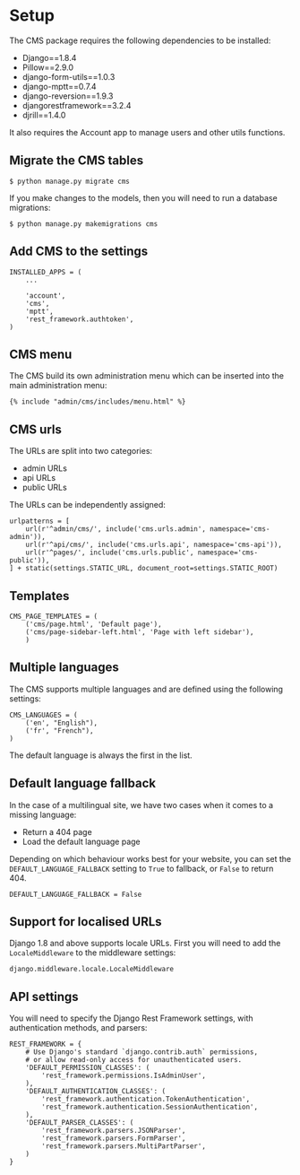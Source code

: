 Setup
=====

The CMS package requires the following dependencies to be installed:

- Django==1.8.4
- Pillow==2.9.0
- django-form-utils==1.0.3
- django-mptt==0.7.4
- django-reversion==1.9.3
- djangorestframework==3.2.4
- djrill==1.4.0

It also requires the Account app to manage users and other utils functions.

## Migrate the CMS tables

    $ python manage.py migrate cms

If you make changes to the models, then you will need to run a database 
migrations:
    
    $ python manage.py makemigrations cms

## Add CMS to the settings

    INSTALLED_APPS = (
        ...

        'account',
        'cms',
        'mptt',
        'rest_framework.authtoken',
    )

## CMS menu

The CMS build its own administration menu which can be inserted into the main
administration menu:

    {% include "admin/cms/includes/menu.html" %}

## CMS urls

The URLs are split into two categories:

- admin URLs
- api URLs
- public URLs

The URLs can be independently assigned:

    urlpatterns = [
        url(r'^admin/cms/', include('cms.urls.admin', namespace='cms-admin')),
        url(r'^api/cms/', include('cms.urls.api', namespace='cms-api')),
        url(r'^pages/', include('cms.urls.public', namespace='cms-public')),
    ] + static(settings.STATIC_URL, document_root=settings.STATIC_ROOT)

## Templates


    CMS_PAGE_TEMPLATES = (
        ('cms/page.html', 'Default page'),
        ('cms/page-sidebar-left.html', 'Page with left sidebar'),
        )

## Multiple languages

The CMS supports multiple languages and are defined using the following
settings:
    
    CMS_LANGUAGES = (
        ('en', "English"),
        ('fr', "French"),
    )

The default language is always the first in the list.

## Default language fallback

In the case of a multilingual site, we have two cases when it comes to a 
missing language:

- Return a 404 page
- Load the default language page

Depending on which behaviour works best for your website, you can set the
`DEFAULT_LANGUAGE_FALLBACK` setting to `True` to fallback, or `False` to return
404.

    DEFAULT_LANGUAGE_FALLBACK = False

## Support for localised URLs

Django 1.8 and above supports locale URLs. First you will need to add the
`LocaleMiddleware` to the middleware settings:

    django.middleware.locale.LocaleMiddleware

## API settings

You will need to specify the Django Rest Framework settings, with authentication
methods, and parsers:

    REST_FRAMEWORK = {
        # Use Django's standard `django.contrib.auth` permissions,
        # or allow read-only access for unauthenticated users.
        'DEFAULT_PERMISSION_CLASSES': (
            'rest_framework.permissions.IsAdminUser',
        ),
        'DEFAULT_AUTHENTICATION_CLASSES': (
            'rest_framework.authentication.TokenAuthentication',
            'rest_framework.authentication.SessionAuthentication',
        ),
        'DEFAULT_PARSER_CLASSES': (
            'rest_framework.parsers.JSONParser',
            'rest_framework.parsers.FormParser',
            'rest_framework.parsers.MultiPartParser',
        )
    }